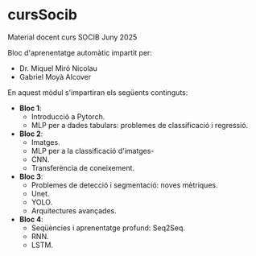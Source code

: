 # cursSocib
Material docent curs SOCIB Juny 2025

Bloc d'aprenentatge automàtic impartit per:

- Dr. Miquel Miró Nicolau
- Gabriel Moyà Alcover

En aquest mòdul s'impartiran els següents continguts:

- **Bloc 1**: 
  - Introducció a Pytorch.
  - MLP per a dades tabulars: problemes de classificació i regressió.
- **Bloc 2**:
  - Imatges.
  - MLP per a la classificació d'imatges-
  - CNN.
  - Transferència de coneixement.
- **Bloc 3**:
  - Problemes de detecció i segmentació: noves mètriques.
  - Unet.
  - YOLO.
  - Arquitectures avançades.
- **Bloc 4**:
  - Seqüències i aprenentatge profund: Seq2Seq.
  - RNN.
  - LSTM.